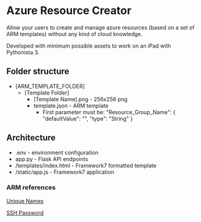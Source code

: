 # Azure Resource Creator

Allow your users to create and manage azure resources (based on a set of ARM templates) without any kind of cloud knowledge.

Developed with minimum possible assets to work on an iPad with Pythonista 3.

## Folder structure

 * \[ARM_TEMPLATE_FOLDER\]
    * \[Template Folder\]
        * \[Template Name\].png - 256x256 png
        * template.json - ARM template
            * First parameter must be: "Resource_Group_Name": { "defaultValue": "", "type": "String" }

## Architecture

 * .env - environment configuration
 * app.py - Flask API endpoints
 * \/templates\/index.html - Framework7 formatted template
 * \/static\/app.js - Framework7 application
 
 ### ARM references

[Unique Names](https://www.codeisahighway.com/use-uniquestring-function-to-generate-unique-names-for-resources-in-arm-template/)

[SSH Password](https://github.com/Azure/azure-quickstart-templates/blob/master/101-hdinsight-linux-ssh-password/azuredeploy.json)
